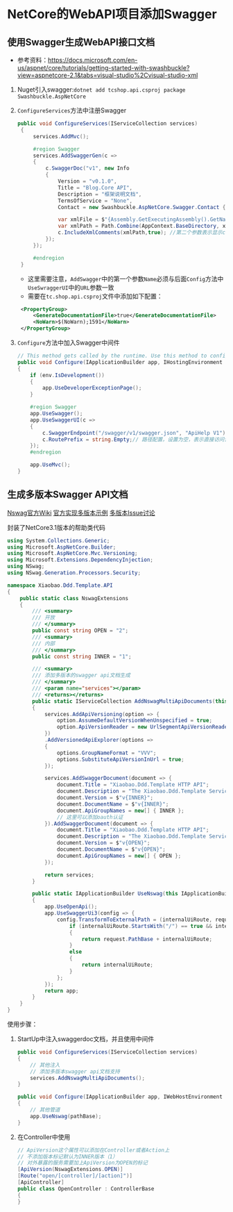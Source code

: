 # NetCore的WebAPI项目添加Swagger

## 使用Swagger生成WebAPI接口文档

* 参考资料：https://docs.microsoft.com/en-us/aspnet/core/tutorials/getting-started-with-swashbuckle?view=aspnetcore-2.1&tabs=visual-studio%2Cvisual-studio-xml

1. Nuget引入swagger:`dotnet add tcshop.api.csproj package Swashbuckle.AspNetCore`
1. `ConfigureServices`方法中注册Swagger

   ```csharp
   public void ConfigureServices(IServiceCollection services)
    {
        services.AddMvc();

        #region Swagger
        services.AddSwaggerGen(c =>
        {
            c.SwaggerDoc("v1", new Info
            {
                Version = "v0.1.0",
                Title = "Blog.Core API",
                Description = "框架说明文档",
                TermsOfService = "None",
                Contact = new Swashbuckle.AspNetCore.Swagger.Contact { Name = "Blog.Core", Email = "Blog.Core@xxx.com", Url = "https://www.jianshu.com/u/94102b59cc2a" }

                var xmlFile = $"{Assembly.GetExecutingAssembly().GetName().Name}.xml";
                var xmlPath = Path.Combine(AppContext.BaseDirectory, xmlFile);
                c.IncludeXmlComments(xmlPath,true); //第二个参数表示显示controller注释
            });
        });

        #endregion
    }
   ```

   * 这里需要注意，`AddSwagger`中的第一个参数`Name`必须与后面`Config`方法中`UseSwraggerUI`中的`URL`参数一致
   * 需要在`tc.shop.api.csproj`文件中添加如下配置：

   ```xml
    <PropertyGroup>
        <GenerateDocumentationFile>true</GenerateDocumentationFile>
        <NoWarn>$(NoWarn);1591</NoWarn>
    </PropertyGroup>
   ```
1. `Configure`方法中加入Swagger中间件

    ```csharp
    // This method gets called by the runtime. Use this method to configure the HTTP request pipeline.
    public void Configure(IApplicationBuilder app, IHostingEnvironment env)
    {
        if (env.IsDevelopment())
        {
            app.UseDeveloperExceptionPage();
        }

        #region Swagger
        app.UseSwagger();
        app.UseSwaggerUI(c =>
        {
            c.SwaggerEndpoint("/swagger/v1/swagger.json", "ApiHelp V1"); // 注意这里的第一个参数必须是"/swagger/configservices中注册的版本号(v1)/swagger.json"
            c.RoutePrefix = string.Empty;// 路径配置，设置为空，表示直接访问该文件（比如直接访问locahost:5000就能访问到swagger）
        });
        #endregion

        app.UseMvc();
    }
    ```

## 生成多版本Swagger API文档

[Nswag官方Wiki](https://github.com/RicoSuter/NSwag/wiki/AspNetCore-Middleware)
[官方实现多版本示例](https://github.com/RicoSuter/NSwag/blob/master/src/NSwag.Generation.AspNetCore.Tests.Web)
[多版本Issue讨论](https://github.com/RicoSuter/NSwag/pull/1701)

封装了NetCore3.1版本的帮助类代码

```csharp
using System.Collections.Generic;
using Microsoft.AspNetCore.Builder;
using Microsoft.AspNetCore.Mvc.Versioning;
using Microsoft.Extensions.DependencyInjection;
using NSwag;
using NSwag.Generation.Processors.Security;

namespace Xiaobao.Ddd.Template.API
{
    public static class NswagExtensions
    {
        /// <summary>
        /// 开放
        /// </summary>
        public const string OPEN = "2";
        /// <summary>
        /// 内部
        /// </summary>
        public const string INNER = "1";

        /// <summary>
        /// 添加多版本的swagger api文档生成
        /// </summary>
        /// <param name="services"></param>
        /// <returns></returns>
        public static IServiceCollection AddNswagMultiApiDocuments(this IServiceCollection services)
        {
            services.AddApiVersioning(option => {
                option.AssumeDefaultVersionWhenUnspecified = true;
                option.ApiVersionReader = new UrlSegmentApiVersionReader();
            })
            .AddVersionedApiExplorer(options =>
            {
                options.GroupNameFormat = "VVV";
                options.SubstituteApiVersionInUrl = true;
            });

            services.AddSwaggerDocument(document => {
                document.Title = "Xiaobao.Ddd.Template HTTP API";
                document.Description = "The Xiaobao.Ddd.Template Service HTTP API";
                document.Version = $"v{INNER}";
                document.DocumentName = $"v{INNER}";
                document.ApiGroupNames = new[] { INNER };
                // 这里可以添加oauth认证
            }).AddSwaggerDocument(document => {
                document.Title = "Xiaobao.Ddd.Template HTTP API";
                document.Description = "The Xiaobao.Ddd.Template Service HTTP API";
                document.Version = $"v{OPEN}";
                document.DocumentName = $"v{OPEN}";
                document.ApiGroupNames = new[] { OPEN };
            });

            return services;
        }

        public static IApplicationBuilder UseNswag(this IApplicationBuilder app, string pathBase = "")
        {
            app.UseOpenApi();
            app.UseSwaggerUi3(config => {
                config.TransformToExternalPath = (internalUiRoute, request) => {
                    if (internalUiRoute.StartsWith("/") == true && internalUiRoute.StartsWith(request.PathBase) == false)
                    {
                        return request.PathBase + internalUiRoute;
                    }
                    else
                    {
                        return internalUiRoute;
                    }
                };
            });
            return app;
        }
    }
}
```

使用步骤：

1. StartUp中注入swaggerdoc文档，并且使用中间件

    ```csharp
    public void ConfigureServices(IServiceCollection services)
    {
        // 其他注入
        // 添加多版本swagger api文档支持
        services.AddNswagMultiApiDocuments();
    }

    public void Configure(IApplicationBuilder app, IWebHostEnvironment env, ILogger<Startup> logger)
    {
        // 其他管道
        app.UseNswag(pathBase);
    }
    ```
1. 在Controller中使用

    ```csharp
    // ApiVersion这个属性可以添加在Controller或者Action上
    // 不添加版本标记默认为INNER版本（1）
    // 对外暴露的服务需要加上ApiVersion为OPEN的标记
    [ApiVersion(NswagExtensions.OPEN)]
    [Route("open/[controller]/[action]")]
    [ApiController]
    public class OpenController : ControllerBase
    {
    }
    ```